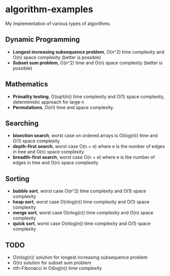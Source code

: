 # algorithm-examples

My implementation of various types of algorithms.

## Dynamic Programming

-   **Longest increasing subsequence problem**, O(n^2) time complexity and O(n) space complexity (better is possible)
-   **Subset sum problem**, O(n^2) time and O(n) space complexity (better is possible)

## Mathematics

-   **Primality testing**, O(sqrt(n)) time complexity and O(1) space complexity, deterministic approach for large n
-   **Permutations**, O(n!) time and space complexity.

## Searching

-   **bisection search**, worst case on ordered arrays is O(log(n)) time and O(1) space complexity
-   **depth-first search**, worst case O(n + e) where e is the number of edges in tree and O(n) space complexity
-   **breadth-first search**, worst case O(n + e) where e is the number of edges in tree and O(n) space complexity

## Sorting

-   **bubble sort**, worst case O(n^2) time complexity and O(1) space complexity
-   **heap sort**, worst case O(nlog(n)) time complexity and O(1) space complexity
-   **merge sort**, worst case O(nlog(n)) time complexity and O(n) space complexity
-   **quick sort**, worst case O(nlog(n)) time complexity and O(1) space complexity

## TODO

-   O(nlog(n)) solution for longest increasing subsequence problem
-   O(n) solution for subset sum problem
-   nth-Fibonacci in O(log(n)) time complexity
